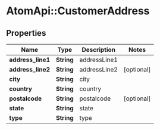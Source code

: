 # AtomApi::CustomerAddress

## Properties
Name | Type | Description | Notes
------------ | ------------- | ------------- | -------------
**address_line1** | **String** | addressLine1 | 
**address_line2** | **String** | addressLine2 | [optional] 
**city** | **String** | city | 
**country** | **String** | country | 
**postalcode** | **String** | postalcode | [optional] 
**state** | **String** | state | 
**type** | **String** | type | 


